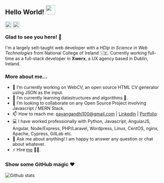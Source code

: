 ## Hello World! <img src="https://raw.githubusercontent.com/iampavangandhi/iampavangandhi/master/gifs/Hi.gif" width="30px"></h2>

<a href="https://linkedin.com/in/gavhanna">
  <img align="left" alt="Pavan's Linkdein" width="22px" src="https://cdn.jsdelivr.net/npm/simple-icons@v3/icons/linkedin.svg" />
</a>
<a href="mailto:gavhanna@gmail.com">
  <img align="left" alt="Pavan's Instagram" width="22px" src="https://cdn.jsdelivr.net/npm/simple-icons@v3/icons/gmail.svg" />
</a>

<br />

### Glad to see you here! 🤩

I'm a largely selt-taught web developer with a _HDip in Science in Web Technologies_ from National College of Ireland :ireland:. Currently working full-time as a full-stack developer in **Xwerx**, a UX agency based in Dublin, Ireland.

### More about me...

- 🔭 I’m currently working on WebCV, an open source HTML CV generator using JSON as the input.
- 🌱 I’m currently learning datastructures and algorithms 🚀.
- 👯 I’m looking to collaborate on any Open Source Project involving Javascript / MERN Stack.
- 📫 How to reach me: pavangandhi100@gmail.com | [LinkedIn](https://linkedin.com/in/gavhanna) | [Portfolio](https://iampavangandhi.github.io/)
- 💻 I have worked professionally with Python, Javascript, AngularJS, Angular, Node/Express, PHP/Laravel, Wordpress, Linux, CentOS, nginx, Apache, Cypress, GitLab etc.
- 💬 Ask me about anything! I am happy to answer any question or chat about whatever.
- ⚡ Hire [me](mailto:gavhanna@gmail.com?Subject=Hello%20Gavin) 👨‍💻.

### Show some GitHub magic ❤️

![Github stats](https://github-readme-stats.vercel.app/api?username=gavhanna&show_icons=true&hide_border=true)
